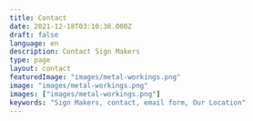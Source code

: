 ```yaml
---
title: Contact
date: 2021-12-18T03:10:36.000Z
draft: false
language: en
description: Contact Sign Makers
type: page
layout: contact
featuredImage: "images/metal-workings.png"
image: "images/metal-workings.png"
images: ["images/metal-workings.png"]
keywords: "Sign Makers, contact, email form, Our Location"
---
```

